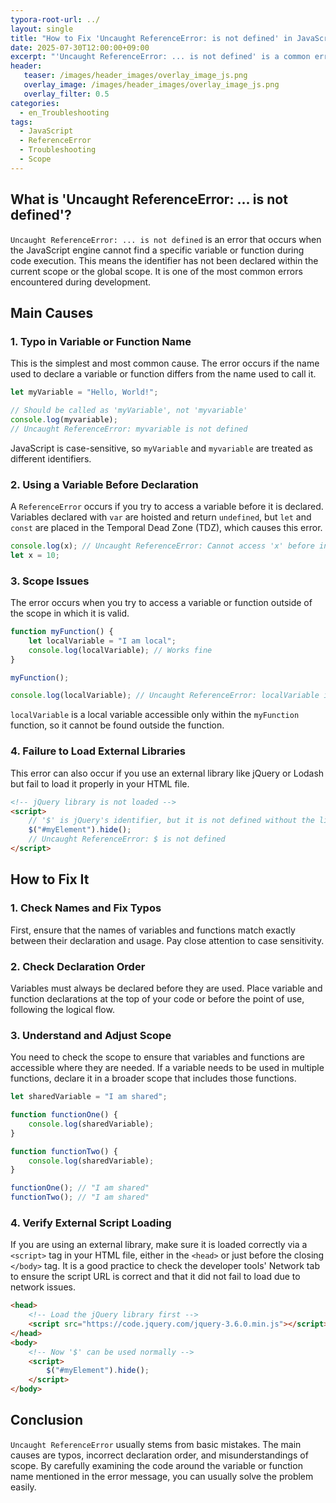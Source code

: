 ```yaml
---
typora-root-url: ../
layout: single
title: "How to Fix 'Uncaught ReferenceError: is not defined' in JavaScript"
date: 2025-07-30T12:00:00+09:00
excerpt: "'Uncaught ReferenceError: ... is not defined' is a common error in JavaScript that occurs when a variable or function is not declared or is outside the accessible scope. Let's explore its causes and solutions."
header:
   teaser: /images/header_images/overlay_image_js.png
   overlay_image: /images/header_images/overlay_image_js.png
   overlay_filter: 0.5
categories:
  - en_Troubleshooting
tags:
  - JavaScript
  - ReferenceError
  - Troubleshooting
  - Scope
---
```


## What is 'Uncaught ReferenceError: ... is not defined'?

`Uncaught ReferenceError: ... is not defined` is an error that occurs when the JavaScript engine cannot find a specific variable or function during code execution.
This means the identifier has not been declared within the current scope or the global scope.
It is one of the most common errors encountered during development.

## Main Causes

### 1. Typo in Variable or Function Name

This is the simplest and most common cause. The error occurs if the name used to declare a variable or function differs from the name used to call it.

```javascript
let myVariable = "Hello, World!";

// Should be called as 'myVariable', not 'myvariable'
console.log(myvariable); 
// Uncaught ReferenceError: myvariable is not defined
```

JavaScript is case-sensitive, so `myVariable` and `myvariable` are treated as different identifiers.

### 2. Using a Variable Before Declaration

A `ReferenceError` occurs if you try to access a variable before it is declared.
Variables declared with `var` are hoisted and return `undefined`, but `let` and `const` are placed in the Temporal Dead Zone (TDZ), which causes this error.

```javascript
console.log(x); // Uncaught ReferenceError: Cannot access 'x' before initialization
let x = 10;
```

### 3. Scope Issues

The error occurs when you try to access a variable or function outside of the scope in which it is valid.

```javascript
function myFunction() {
    let localVariable = "I am local";
    console.log(localVariable); // Works fine
}

myFunction();

console.log(localVariable); // Uncaught ReferenceError: localVariable is not defined
```

`localVariable` is a local variable accessible only within the `myFunction` function, so it cannot be found outside the function.

### 4. Failure to Load External Libraries

This error can also occur if you use an external library like jQuery or Lodash but fail to load it properly in your HTML file.

```html
<!-- jQuery library is not loaded -->
<script>
    // '$' is jQuery's identifier, but it is not defined without the library
    $("#myElement").hide(); 
    // Uncaught ReferenceError: $ is not defined
</script>
```

## How to Fix It

### 1. Check Names and Fix Typos

First, ensure that the names of variables and functions match exactly between their declaration and usage. Pay close attention to case sensitivity.

### 2. Check Declaration Order

Variables must always be declared before they are used. Place variable and function declarations at the top of your code or before the point of use, following the logical flow.

### 3. Understand and Adjust Scope

You need to check the scope to ensure that variables and functions are accessible where they are needed.
If a variable needs to be used in multiple functions, declare it in a broader scope that includes those functions.

```javascript
let sharedVariable = "I am shared";

function functionOne() {
    console.log(sharedVariable);
}

function functionTwo() {
    console.log(sharedVariable);
}

functionOne(); // "I am shared"
functionTwo(); // "I am shared"
```

### 4. Verify External Script Loading

If you are using an external library, make sure it is loaded correctly via a `<script>` tag in your HTML file, either in the `<head>` or just before the closing `</body>` tag.
It is a good practice to check the developer tools' Network tab to ensure the script URL is correct and that it did not fail to load due to network issues.

```html
<head>
    <!-- Load the jQuery library first -->
    <script src="https://code.jquery.com/jquery-3.6.0.min.js"></script>
</head>
<body>
    <!-- Now '$' can be used normally -->
    <script>
        $("#myElement").hide();
    </script>
</body>
```

## Conclusion

`Uncaught ReferenceError` usually stems from basic mistakes.
The main causes are typos, incorrect declaration order, and misunderstandings of scope.
By carefully examining the code around the variable or function name mentioned in the error message, you can usually solve the problem easily.
